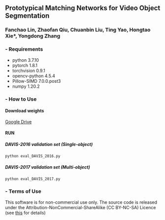 ## Prototypical Matching Networks for Video Object Segmentation
### Fanchao Lin, Zhaofan Qiu, Chuanbin Liu, Ting Yao, Hongtao Xie*, Yongdong Zhang

### - Requirements
- python 3.7.10
- pytorch 1.8.1
- torchvision 0.9.1
- opencv-python 4.5.4
- Pillow-SIMD 7.0.0.post3
- numpy 1.20.2

### - How to Use
#### Download weights

[Google Drive](https://drive.google.com/file/d/1bOoTk1jfDsCbjZH5jyYheNXea6pO1w1j/view?usp=sharing)

#### RUN
##### DAVIS-2016 validation set (Single-object)
``` 
python eval_DAVIS_2016.py
```
##### DAVIS-2017 validation set (Multi-object)
``` 
python eval_DAVIS_2017.py
```

### - Terms of Use
This software is for non-commercial use only.
The source code is released under the Attribution-NonCommercial-ShareAlike (CC BY-NC-SA) Licence
(see [this](https://creativecommons.org/licenses/by-nc-sa/4.0/legalcode) for details)


